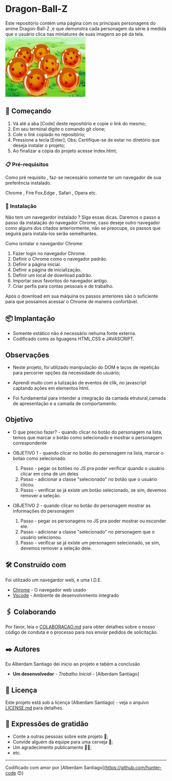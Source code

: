 # Dragon-Ball-Z

Este repositório contém uma página com os principais personagens do anime Dragon-Ball-Z ,e que demonstra cada personagem da série à medida que o usuário clica nas miniatures de suas imagens ao pé da tela.
<img src="src/images/as-sete-esferas.jpg" alt="As sete esferas">

## 🚀 Começando

<ol>
<li> Vá até a aba [Code] deste repositório e copie o link do mesmo; </li>
<li> Em seu terminal digite o comando git clone;</li>
<li> Cole o link copiado no repositório;</li>
<li> Pressione a tecla [Enter];
Obs: Certifique-se de estar no diretório que deseja instalar o projeto;</li>
<li>Ao finalizar a cópia do projeto acesse index.html;</li>
</ol>


### 📋 Pré-requisitos

Como pré requisito , faz-se necessário somente ter um navegador de sua preferência instalado.

Chrome , Fire Fox,Edge , Safari , Opera etc.

### 🔧 Instalação

Não tem um navegardor instalado ? Siga essas dicas. Daremos o passo a passo da instalação do navegador Chrome, caso deseje outro navegador como alguns dos citados anteriormente, não se preocupe, os passos que seguirá para instala-los serão semelhantes.

Como isntalar o navegardor Chrome:

 <ol>
<li>Fazer login no navegador Chrome.</li>
<li>Definir o Chrome como o navegador padrão.</li>
<li>Definir a página inicial.</li>
 <li>Definir a página de inicialização.</li>
<li>Definir um local de download padrão.</li>
 <li>Importar seus favoritos do navegador antigo.</li>
<li>Criar perfis para contas pessoais e de trabalho.</li> 
</ol>

Após o download em sua máquina os passos anteriores são o suficiente para que possamos acessar o Chrome de maneira confortável.

## 📦 Implantação

* Somente estático não é necessário nehuma fonte externa.
* Codificado coms as liguagens HTML,CSS e JAVASCRIPT.

## Observações
* Neste projeto, foi utilizado manipulação do DOM e laços de repetição para percorrer opções da necessidade do usuário;

* Aprendi muito com a tulização de eventos de clik, no javascript captando ações em elementos html.

* Foi fundamental para intender a integração da camada etrutural,camada de apresentação e a camada de comportamento.

## Objetivo

* O que preciso fazer? - quando clicar no botão do personagem na lista, temos que marcar o botão como selecionado e mostrar o personagem correspondente

* OBJETIVO 1 - quando clicar no botão do personagem na lista, marcar o botao como selecionado. 
     <ol>
       <li>Passo - pegar os botões no JS pra poder verificar quando o usuário clicar em cima de um deles</li> 
       <li>Passo - adicionar a classe "selecionado" no botão que o usuário clicou.</li> 
       <li>Passo - verificar se já existe um botão selecionado, se sim, devemos remover a seleção.</li>  
      </ol>
* OBJETIVO 2 - quando clicar no botão do personagem mostrar as informações do personagem
      <ol>
      <li>Passo - pegar os personagens no JS pra poder mostrar ou esconder ele.</li> 
       <li>Passo  - adicionar a classe "selecionado" no personagem que o usuário selecionou.</li> 
       <li>Passo - verificar se já existe um personagem selecionado, se sim, devemos remover a seleção dele.</li>  
     </ol>
         


## 🛠️ Construído com

Foi utilizado um navegardor web, e uma I.D.E.

* [Chrome](https://www.google.com/chrome/) - O navegador web usado
* [Vscode](https://code.visualstudio.com/download) - Ambiente de desenvolvimento integrado   

## 🖇️ Colaborando

Por favor, leia o [COLABORACAO.md](https://gist.github.com/usuario/linkParaInfoSobreContribuicoes) para obter detalhes sobre o nosso código de conduta e o processo para nos enviar pedidos de solicitação.

## ✒️ Autores

Eu Alberdam Santiago dei inicio ao projeto e tabém a conclusão

* **Um desenvolvedor** - *Trabalho Inicial* - [Alberdam Santiago]

## 📄 Licença

Este projeto está sob a licença (Alberdam Santiago) - veja o arquivo [LICENSE.md](https://github.com/usuario/projeto/licenca) para detalhes.

## 🎁 Expressões de gratidão

* Conte a outras pessoas sobre este projeto 📢;
* Convide alguém da equipe para uma cerveja 🥤;
* Um agradecimento publicamente 🧑‍🎤;
* etc.


---
Codificado com amor por [Alberdam Santiago](https://github.com/hunter-code 😊)